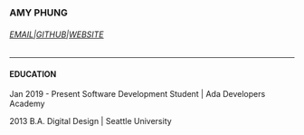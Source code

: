### AMY PHUNG

<div id="webaddress">
 <h6> <a href="phung.amy85@gmail.com">EMAIL</a>|<a href="https://github.com/aphunk">GITHUB</a>|<a href="https://amyphung.xyz">WEBSITE</a></h6>

</div>

---

#### EDUCATION

Jan 2019 - Present
Software Development Student | Ada Developers Academy

2013
B.A. Digital Design | Seattle University


